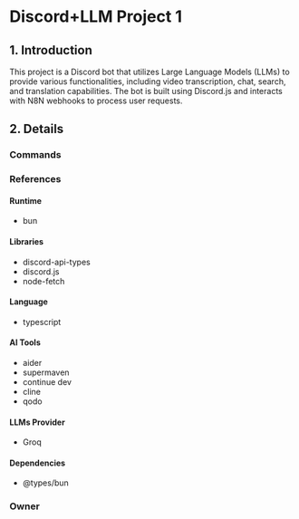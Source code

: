 # Discord+LLM Project 1

## 1. Introduction
This project is a Discord bot that utilizes Large Language Models (LLMs) to provide various functionalities, including video transcription, chat, search, and translation capabilities. The bot is built using Discord.js and interacts with N8N webhooks to process user requests.

## 2. Details
### Commands
### References
#### Runtime
- bun

#### Libraries
- discord-api-types
- discord.js
- node-fetch

#### Language
- typescript

#### AI Tools
- aider
- supermaven
- continue dev
- cline
- qodo

#### LLMs Provider
- Groq

#### Dependencies
- @types/bun
### Owner
